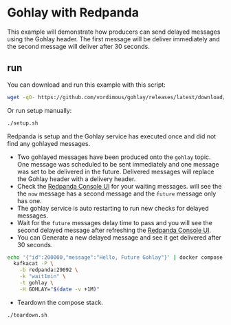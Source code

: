# Gohlay with Redpanda

This example will demonstrate how producers can send delayed messages using the Gohlay header. The first message will be deliver immediately and the second message will deliver after 30 seconds.

## run

You can download and run this example with this script:

```bash
wget -qO- https://github.com/vordimous/gohlay/releases/latest/download/startup.sh | sh -s -- redpanda
```

Or run setup manually:

```bash
./setup.sh
```

Redpanda is setup and the Gohlay service has executed once and did not find any gohlayed messages.

- Two gohlayed messages have been produced onto the `gohlay` topic. One message was scheduled to be sent immediately and one message was set to be delivered in the future. Delivered messages will replace the Gohlay header with a delivery header.
- Check the [Redpanda Console UI](http://localhost:8080/topics/gohlay?p=-1&s=50&o=-1#messages) for your waiting messages. will see the the `now` message has a second message and the `future` message only has one.
- The gohlay service is auto restarting to run new checks for delayed messages.
- Wait for the `future` messages delay time to pass and you will see the second delayed message after refreshing the [Redpanda Console UI](http://localhost:8080/topics/gohlay?p=-1&s=50&o=-1#messages).
- You can Generate a new delayed message and see it get delivered after 30 seconds.

```bash
echo '{"id":200000,"message":"Hello, Future Gohlay"}' | docker compose exec -T kafkacat \
  kafkacat -P \
    -b redpanda:29092 \
    -k "wait1min" \
    -t gohlay \
    -H GOHLAY="$(date -v +1M)"
```

- Teardown the compose stack.

```bash
./teardown.sh
```
